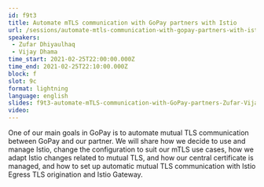 ```yaml
---
id: f9t3
title: Automate mTLS communication with GoPay partners with Istio
url: /sessions/automate-mtls-communication-with-gopay-partners-with-istio
speakers:
 - Zufar Dhiyaulhaq
 - Vijay Dhama
time_start: 2021-02-25T22:00:00.000Z
time_end: 2021-02-25T22:10:00.000Z
block: f
slot: 9c
format: lightning
language: english
slides: f9t3-automate-mTLS-communication-with-GoPay-partners-Zufar-Vijay.pdf
video:
---
```


One of our main goals in GoPay is to automate mutual TLS communication between GoPay and our partner. We will share how we decide to use and manage Istio, change the configuration to suit our mTLS use cases, how we adapt Istio changes related to mutual TLS, and how our central certificate is managed, and how to set up automatic mutual TLS communication with Istio Egress TLS origination and Istio Gateway.